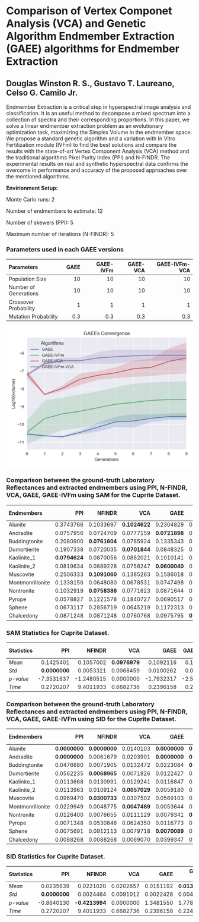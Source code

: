 # Comparison of Vertex Componet Analysis (VCA) and Genetic Algorithm Endmember Extraction (GAEE) algorithms for Endmember Extraction

## Douglas Winston R. S., Gustavo T. Laureano, Celso G. Camilo Jr.

Endmember Extraction is a critical step in hyperspectral image analysis and classification. It is an useful method to decompose a mixed spectrum into a collection of spectra and their corresponding proportions. In this paper, we solve a linear endmember extraction problem as an evolutionary optimization task, maximizing the Simplex Volume in the endmember space. We propose a standard genetic algorithm and a variation with In Vitro Fertilization module (IVFm) to find the best solutions and compare the results with the state-of-art Vertex Component Analysis (VCA) method and the traditional algorithms Pixel Purity Index (PPI) and N-FINDR. The experimental results on real and synthetic hyperspectral data confirms the overcome in performance and accuracy of the proposed approaches over the mentioned algorithms.

**Envirionment Setup:**

Monte Carlo runs: 2 

Number of endmembers to estimate: 12 

Number of skewers (PPI): 5 

Maximum number of iterations (N-FINDR): 5 

<p align="center">
  
### Parameters used in each GAEE versions

| Parameters            |   GAEE |   GAEE-IVFm |   GAEE-VCA |   GAEE-IVFm-VCA |
|:----------------------|-------:|------------:|-----------:|----------------:|
| Population Size       |   10   |        10   |       10   |            10   |
| Number of Generations |   10   |        10   |       10   |            10   |
| Crossover Probability |    1   |         1   |        1   |             1   |
| Mutation Probability  |    0.3 |         0.3 |        0.3 |             0.3 |

![alt text](Convergence.png)

### Comparison between the ground-truth Laboratory Reflectances and extracted endmembers using PPI, N-FINDR, VCA, GAEE, GAEE-IVFm using SAM for the Cuprite Dataset.

| Endmembers       |       PPI |    NFINDR |       VCA |      GAEE |   GAEE-IVFm |   GAEE-VCA |   GAEE-IVFm-VCA |
|:-----------------|----------:|----------:|----------:|----------:|------------:|-----------:|----------------:|
| Alunite          | 0.3743766 | 0.1033697 | **0.1024622** | 0.2304829 |   0.2966748 |  0.1432868 |       0.2520140 |
| Andradite        | 0.0757956 | 0.0724709 | 0.0777159 | **0.0721898** |   0.0741043 |  0.0762279 |       0.0831497 |
| Buddingtonite    | 0.2080900 | **0.0761604** | 0.0785924 | 0.1335343 |   0.1239247 |  0.1495861 |       0.1112950 |
| Dumortierite     | 0.1907338 | 0.0720035 | **0.0701844** | 0.0848325 |   0.0887306 |  0.0949668 |       0.0949668 |
| Kaolinite_1      | **0.0794624** | 0.0870056 | 0.0862021 | 0.1010141 |   0.0843374 |  0.0821066 |       0.0870058 |
| Kaolinite_2      | 0.0819634 | 0.0889228 | 0.0758247 | **0.0600040** |   0.0630163 |  0.0681440 |       0.0806440 |
| Muscovite        | 0.2506333 | **0.1091060** | 0.1385263 | 0.1586018 |   0.1650054 |  0.1923375 |       0.1766049 |
| Montmonrillonite | 0.1338156 | 0.0648080 | 0.0678531 | 0.0747498 |   0.0660982 |  0.0657460 |       **0.0622239** |
| Nontronite       | 0.1032919 | **0.0758386** | 0.0771623 | 0.0871644 |   0.0800942 |  0.0801300 |       0.0773569 |
| Pyrope           | 0.0578827 | 0.1221578 | 0.1840727 | 0.0690517 |   0.0718116 |  0.0643961 |       **0.0546785** |
| Sphene           | 0.0673117 | 0.2856719 | 0.0645219 | 0.1172313 |   0.1561811 |  0.1339748 |       **0.0602528** |
| Chalcedony       | 0.0871248 | 0.0871248 | 0.0760768 | 0.0975795 |   **0.0705055** |  0.0752052 |       0.0752052 |

### SAM Statistics for Cuprite Dataset. 

| Statistics   |        PPI |     NFINDR |       VCA |       GAEE |   GAEE-IVFm |   GAEE-VCA |   GAEE-IVFm-VCA |
|:-------------|-----------:|-----------:|----------:|-----------:|------------:|-----------:|----------------:|
| _Mean_       |  0.1425401 |  0.1057002 | **0.0976979** |  0.1092116 |   0.1147005 |  0.1044568 |       0.1039115 |
| _Std_        |  **0.0000000** |  0.0053321 | 0.0068459 |  0.0100262 |   0.0087876 |  0.0118019 |       0.0051337 |
| _p-value_    | -7.3531637 | -1.2480515 | 0.0000000 | -1.7932317 |  -2.5027878 | -1.0380624 |      **-0.9356854** |
| _Time_       |  0.2720207 |  9.4011933 | 0.6682736 |  0.2396158 |   0.2245959 |  **0.2210222** |       0.2299354 |

### Comparison between the ground-truth Laboratory Reflectances and extracted endmembers using PPI, N-FINDR, VCA, GAEE, GAEE-IVFm using SID for the Cuprite Dataset.

| Endmembers       |       PPI |    NFINDR |       VCA |      GAEE |   GAEE-IVFm |   GAEE-VCA |   GAEE-IVFm-VCA |
|:-----------------|----------:|----------:|----------:|----------:|------------:|-----------:|----------------:|
| Alunite          | **0.0000000** | **0.0000000** | 0.0140103 | **0.0000000** |   **0.0000000** |  **0.0000000** |       **0.0000000** |
| Andradite        | **0.0000000** | 0.0061679 | 0.0203901 | **0.0000000** |   **0.0000000** |  0.0073622 |       0.0080131 |
| Buddingtonite    | 0.0476680 | 0.0071905 | 0.0132472 | 0.0223084 |   **0.0000000** |  0.0283777 |       0.0150719 |
| Dumortierite     | 0.0562235 | **0.0068965** | 0.0071826 | 0.0122427 |   0.0170544 |  0.0122132 |       0.0122132 |
| Kaolinite_1      | 0.0113668 | 0.0130991 | 0.0129241 | 0.0116847 |   0.0120978 |  **0.0109179** |       0.0130991 |
| Kaolinite_2      | 0.0113963 | 0.0109124 | **0.0057029** | 0.0059180 |   0.0059628 |  0.0069229 |       0.0082711 |
| Muscovite        | 0.0969470 | **0.0300733** | 0.0307502 | 0.0569103 |   0.0365937 |  0.0305958 |       0.0420025 |
| Montmonrillonite | 0.0229949 | 0.0048775 | **0.0047469** | 0.0053644 |   0.0054478 |  0.0055524 |       0.0052453 |
| Nontronite       | 0.0126400 | 0.0076655 | 0.0111129 | 0.0079341 |   **0.0071900** |  0.0097618 |       0.0076978 |
| Pyrope           | 0.0071348 | 0.0530846 | 0.0624350 | 0.0116773 |   0.0064424 |  0.0095254 |       **0.0049771** |
| Sphene           | 0.0075691 | 0.0912113 | 0.0079718 | **0.0070089** |   0.0159529 |  0.0764072 |       0.0550325 |
| Chalcedony       | 0.0088268 | 0.0088268 | 0.0069070 | 0.0399347 |   0.0361536 |  **0.0066897** |       **0.0066897** |

### SID Statistics for Cuprite Dataset. 

| Statistics   |        PPI |     NFINDR |       VCA |      GAEE |   GAEE-IVFm |   GAEE-VCA |   GAEE-IVFm-VCA |
|:-------------|-----------:|-----------:|----------:|----------:|------------:|-----------:|----------------:|
| _Mean_       |  0.0235639 |  0.0221020 | 0.0202657 | 0.0151192 |   **0.0131337** |  0.0179421 |       0.0152296 |
| _Std_        |  **0.0000000** |  0.0024464 | 0.0091012 | 0.0022428 |   0.0044518 |  0.0022753 |       0.0006832 |
| _p-value_    | -0.8640130 | **-0.4213994** | 0.0000000 | 1.3481550 |   1.7788824 |  0.5919305 |       1.3131335 |
| _Time_       |  0.2720207 |  9.4011933 | 0.6682736 | 0.2396158 |   0.2245959 |  **0.2210222** |       0.2299354 |

</p>
